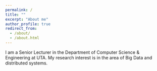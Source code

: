 ```yaml
---
permalink: /
title: ""
excerpt: "About me"
author_profile: true
redirect_from: 
  - /about/
  - /about.html
---
```


I am a Senior Lecturer in the Department of Computer Science & Engineering at UTA. My research interest is in the area of Big Data and distributed systems.
